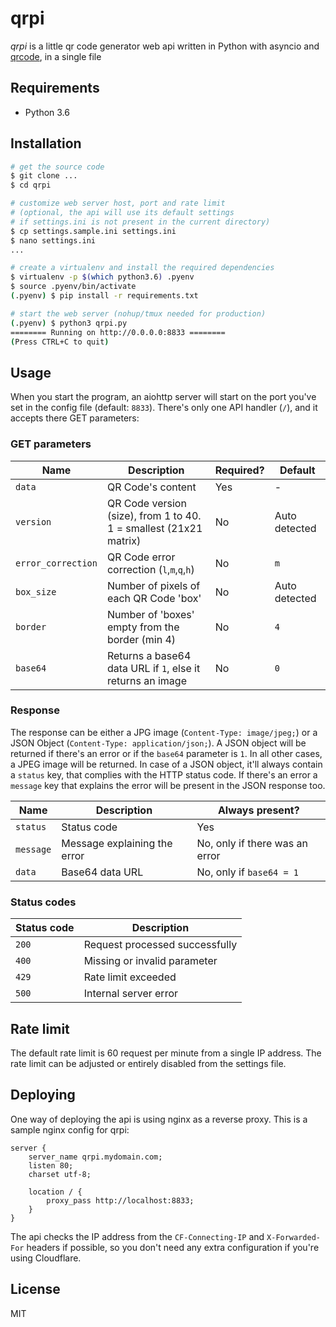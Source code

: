 # qrpi
*qrpi* is a little qr code generator web api written in Python with asyncio and
[qrcode](https://github.com/lincolnloop/python-qrcode), in a single file

## Requirements
- Python 3.6

## Installation
```bash
# get the source code
$ git clone ...
$ cd qrpi

# customize web server host, port and rate limit
# (optional, the api will use its default settings
# if settings.ini is not present in the current directory)
$ cp settings.sample.ini settings.ini
$ nano settings.ini
...

# create a virtualenv and install the required dependencies
$ virtualenv -p $(which python3.6) .pyenv
$ source .pyenv/bin/activate
(.pyenv) $ pip install -r requirements.txt

# start the web server (nohup/tmux needed for production)
(.pyenv) $ python3 qrpi.py
======== Running on http://0.0.0.0:8833 ========
(Press CTRL+C to quit)
```

## Usage
When you start the program, an aiohttp server will start on the port you've set in the config file (default: `8833`).
There's only one API handler (`/`), and it accepts there GET parameters:

### GET parameters
Name               | Description                                                       | Required? | Default
-------------------|-------------------------------------------------------------------|---------- | --------
`data`             | QR Code's content                                                 | Yes       | -
`version`          | QR Code version (size), from 1 to 40. 1 = smallest (21x21 matrix) | No        | Auto detected
`error_correction` | QR Code error correction (`l`,`m`,`q`,`h`)                        | No        | `m`
`box_size`         | Number of pixels of each QR Code 'box'                            | No        | Auto detected
`border`           | Number of 'boxes' empty from the border (min 4)                   | No        | `4`
`base64`           | Returns a base64 data URL if `1`, else it returns an image        | No        | `0`

### Response
The response can be either a JPG image (`Content-Type: image/jpeg;`) or a JSON Object (`Content-Type: application/json;`).
A JSON object will be returned if there's an error or if the `base64` parameter is `1`. In all other cases, a JPEG
image will be returned. In case of a JSON object, it'll always contain a `status` key, that complies with the HTTP
status code. If there's an error a `message` key that explains the error will be present in the JSON response too.

Name      | Description                  | Always present?
----------|------------------------------|--------------------------------
`status`  | Status code                  | Yes
`message` | Message explaining the error | No, only if there was an error
`data`    | Base64 data URL              | No, only if `base64 = 1`

### Status codes

Status code | Description
------------|--------------------------------
`200`       | Request processed successfully
`400`       | Missing or invalid parameter
`429`       | Rate limit exceeded
`500`       | Internal server error

## Rate limit
The default rate limit is 60 request per minute from a single IP address. The rate limit can be adjusted or entirely
disabled from the settings file.

## Deploying
One way of deploying the api is using nginx as a reverse proxy.
This is a sample nginx config for qrpi:
```
server {
    server_name qrpi.mydomain.com;
    listen 80;
    charset utf-8;

    location / {
        proxy_pass http://localhost:8833;
    }
}
```
The api checks the IP address from the `CF-Connecting-IP` and `X-Forwarded-For` headers if possible,
so you don't need any extra configuration if you're using Cloudflare.

## License
MIT